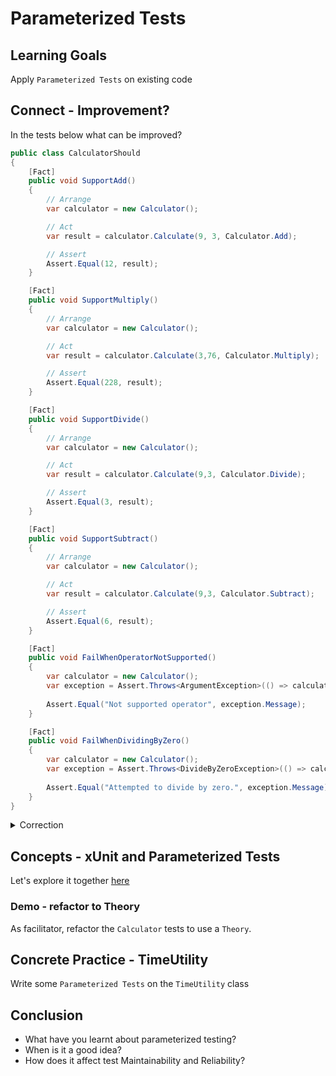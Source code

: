 # Parameterized Tests
## Learning Goals
Apply `Parameterized Tests` on existing code

## Connect - Improvement?
In the tests below what can be improved?

```c#
public class CalculatorShould
{
    [Fact]
    public void SupportAdd()
    {
        // Arrange
        var calculator = new Calculator();

        // Act
        var result = calculator.Calculate(9, 3, Calculator.Add);

        // Assert
        Assert.Equal(12, result);
    }

    [Fact]
    public void SupportMultiply()
    {
        // Arrange
        var calculator = new Calculator();

        // Act
        var result = calculator.Calculate(3,76, Calculator.Multiply);

        // Assert
        Assert.Equal(228, result);
    }

    [Fact]
    public void SupportDivide()
    {
        // Arrange
        var calculator = new Calculator();

        // Act
        var result = calculator.Calculate(9,3, Calculator.Divide);

        // Assert
        Assert.Equal(3, result);
    }

    [Fact]
    public void SupportSubtract()
    {
        // Arrange
        var calculator = new Calculator();

        // Act
        var result = calculator.Calculate(9,3, Calculator.Subtract);

        // Assert
        Assert.Equal(6, result);
    }

    [Fact]
    public void FailWhenOperatorNotSupported()
    {
        var calculator = new Calculator();
        var exception = Assert.Throws<ArgumentException>(() => calculator.Calculate(9, 3, "UnsupportedOperator"));
    
        Assert.Equal("Not supported operator", exception.Message);
    }

    [Fact]
    public void FailWhenDividingByZero()
    {
        var calculator = new Calculator();
        var exception = Assert.Throws<DivideByZeroException>(() => calculator.Calculate(2, 0, Calculator.Divide));
    
        Assert.Equal("Attempted to divide by zero.", exception.Message);
    }
}
```

<details>
  <summary markdown='span'>
  Correction
  </summary>

- assertion code is duplicated
- we instantiate 1 `Calculator` per test, but we can use the same (no state inside)
- Weak assertions: prefer libraries that return more details on failure like `FluentAssertions`

</details>


## Concepts - xUnit and Parameterized Tests
Let's explore it together [here](https://andrewlock.net/creating-parameterised-tests-in-xunit-with-inlinedata-classdata-and-memberdata/)

### Demo - refactor to Theory
As facilitator, refactor the `Calculator` tests to use a `Theory`.

## Concrete Practice - TimeUtility
Write some `Parameterized Tests` on the `TimeUtility` class 

## Conclusion
- What have you learnt about parameterized testing? 
- When is it a good idea? 
- How does it affect test Maintainability and Reliability?